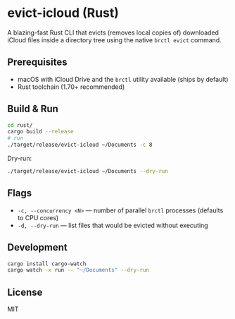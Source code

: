 # evict-icloud (Rust)

A blazing-fast Rust CLI that evicts (removes local copies of) downloaded iCloud files
inside a directory tree using the native `brctl evict` command.

## Prerequisites

* macOS with iCloud Drive and the `brctl` utility available (ships by default)
* Rust toolchain (1.70+ recommended)

## Build & Run

```bash
cd rust/
cargo build --release
# run
./target/release/evict-icloud ~/Documents -c 8
```

Dry-run:

```bash
./target/release/evict-icloud ~/Documents --dry-run
```

## Flags

* `-c, --concurrency <N>` — number of parallel `brctl` processes (defaults to CPU cores)
* `-d, --dry-run` — list files that would be evicted without executing

## Development

```bash
cargo install cargo-watch
cargo watch -x run -- "~/Documents" --dry-run
```

## License

MIT 